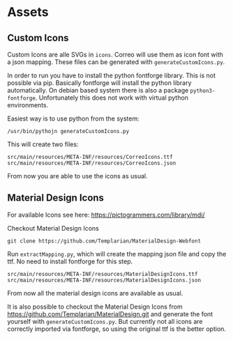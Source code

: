 # Assets

## Custom Icons

Custom Icons are alle SVGs in `icons`. 
Correo will use them as icon font with a json mapping. These files can be generated with `generateCustomIcons.py`.

In order to run you have to install the python fontforge library. This is not possible via pip. Basically fontforge will install the python library automatically.
On debian based system there is also a package `python3-fontforge`. Unfortunately this does not work with virtual python environments.

Easiest way is to use python from the system:
```
/usr/bin/pythojn generateCustomIcons.py
```

This will create two files:
```
src/main/resources/META-INF/resources/CorreoIcons.ttf
src/main/resources/META-INF/resources/CorreoIcons.json
```

From now you are able to use the icons as usual.

## Material Design Icons

For available Icons see here: https://pictogrammers.com/library/mdi/

Checkout Material Design Icons
```
git clone https://github.com/Templarian/MaterialDesign-Webfont
```

Run `extractMapping.py`, which will create the mapping json file and copy the ttf. No need to install fontforge for this step.

```
src/main/resources/META-INF/resources/MaterialDesignIcons.ttf
src/main/resources/META-INF/resources/MaterialDesignIcons.json
```

From now all the material design icons are available as usual.

It is also possible to checkout the Material Design Icons from https://github.com/Templarian/MaterialDesign.git and generate the font yourself with `generateCustomIcons.py`. But currently not all icons are correctly imported via fontforge, so using the original ttf is the better option.